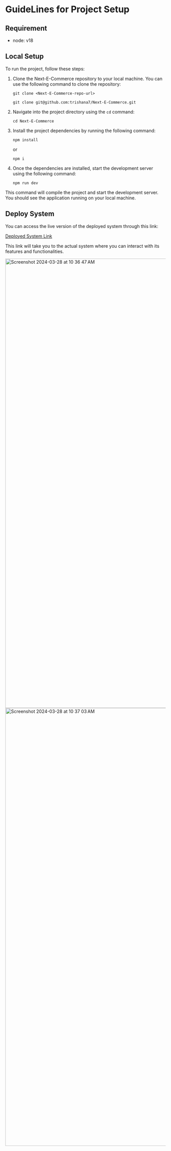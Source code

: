 # GuideLines for Project Setup

## Requirement

- node: v18

## Local Setup

To run the project, follow these steps:

1. Clone the Next-E-Commerce repository to your local machine. You can use the following command to clone the repository:

   ```shell
   git clone <Next-E-Commerce-repo-url>
   ```

   ```shell
   git clone git@github.com:trishana7/Next-E-Commerce.git
   ```

2. Navigate into the project directory using the `cd` command:

   ```shell
   cd Next-E-Commerce
   ```

3. Install the project dependencies by running the following command:

   ```shell
   npm install
   ```

   or

   ```shell
   npm i
   ```

4. Once the dependencies are installed, start the development server using the following command:

   ```shell
   npm run dev
   ```

This command will compile the project and start the development server. You should see the application running on your local machine.

## Deploy System

You can access the live version of the deployed system through this link:

[Deployed System Link](https://next-e-commerce-sigma.vercel.app/)

This link will take you to the actual system where you can interact with its features and functionalities.

<img width="1410" alt="Screenshot 2024-03-28 at 10 36 47 AM" src="https://github.com/trishana7/Next-E-Commerce/assets/56482464/28410ca4-f159-4c15-b3d3-7690f07460c6">

<img width="1374" alt="Screenshot 2024-03-28 at 10 37 03 AM" src="https://github.com/trishana7/Next-E-Commerce/assets/56482464/b3c3e139-acca-4fd4-a49d-0583348d89b6">



